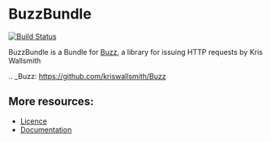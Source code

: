 # BuzzBundle

[![Build Status](https://secure.travis-ci.org/juliendidier/BuzzBundle.png)](http://travis-ci.org/juliendidier/BuzzBundle)

BuzzBundle is a Bundle for [Buzz](https://github.com/kriswallsmith/Buzz),
a library for issuing HTTP requests by Kris Wallsmith

.. _Buzz: https://github.com/kriswallsmith/Buzz

## More resources:

* [Licence](http://github.com/juliendidier/BuzzBundle/blob/master/Resources/meta/LICENCE)
* [Documentation](http://github.com/juliendidier/BuzzBundle/blob/master/Resources/doc/index.rst)
